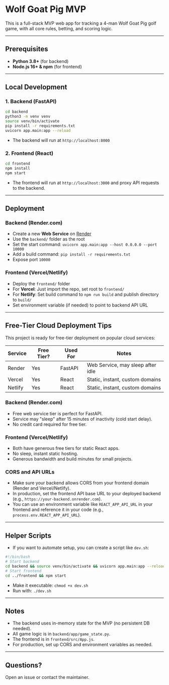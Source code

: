 # Wolf Goat Pig MVP

This is a full-stack MVP web app for tracking a 4-man Wolf Goat Pig golf game, with all core rules, betting, and scoring logic.

---

## Prerequisites
- **Python 3.8+** (for backend)
- **Node.js 16+ & npm** (for frontend)

---

## Local Development

### 1. Backend (FastAPI)

```bash
cd backend
python3 -m venv venv
source venv/bin/activate
pip install -r requirements.txt
uvicorn app.main:app --reload
```
- The backend will run at `http://localhost:8000`

### 2. Frontend (React)

```bash
cd frontend
npm install
npm start
```
- The frontend will run at `http://localhost:3000` and proxy API requests to the backend.

---

## Deployment

### Backend (Render.com)
- Create a new **Web Service** on [Render](https://render.com/)
- Use the `backend/` folder as the root
- Set the start command: `uvicorn app.main:app --host 0.0.0.0 --port 10000`
- Add a build command: `pip install -r requirements.txt`
- Expose port `10000`

### Frontend (Vercel/Netlify)
- Deploy the `frontend/` folder
- For **Vercel**: Just import the repo, set root to `frontend/`
- For **Netlify**: Set build command to `npm run build` and publish directory to `build/`
- Set environment variable (if needed) to point to backend API URL

---

## Free-Tier Cloud Deployment Tips

This project is ready for free-tier deployment on popular cloud services:

| Service   | Free Tier? | Used For   | Notes                                 |
|-----------|------------|------------|---------------------------------------|
| Render    | Yes        | FastAPI    | Web Service, may sleep after idle     |
| Vercel    | Yes        | React      | Static, instant, custom domains       |
| Netlify   | Yes        | React      | Static, instant, custom domains       |

### Backend (Render.com)
- Free web service tier is perfect for FastAPI.
- Service may "sleep" after 15 minutes of inactivity (cold start delay).
- No credit card required for free tier.

### Frontend (Vercel/Netlify)
- Both have generous free tiers for static React apps.
- No sleep, instant static hosting.
- Generous bandwidth and build minutes for small projects.

### CORS and API URLs
- Make sure your backend allows CORS from your frontend domain (Render and Vercel/Netlify).
- In production, set the frontend API base URL to your deployed backend (e.g., `https://your-backend.onrender.com`).
- You can use an environment variable like `REACT_APP_API_URL` in your frontend and reference it in your code (e.g., `process.env.REACT_APP_API_URL`).

---

## Helper Scripts

- If you want to automate setup, you can create a script like `dev.sh`:

```bash
#!/bin/bash
# Start backend
cd backend && source venv/bin/activate && uvicorn app.main:app --reload &
# Start frontend
cd ../frontend && npm start
```

- Make it executable: `chmod +x dev.sh`
- Run with: `./dev.sh`

---

## Notes
- The backend uses in-memory state for the MVP (no persistent DB needed).
- All game logic is in `backend/app/game_state.py`.
- The frontend is in `frontend/src/App.js`.
- For production, set up CORS and environment variables as needed.

---

## Questions?
Open an issue or contact the maintainer. 